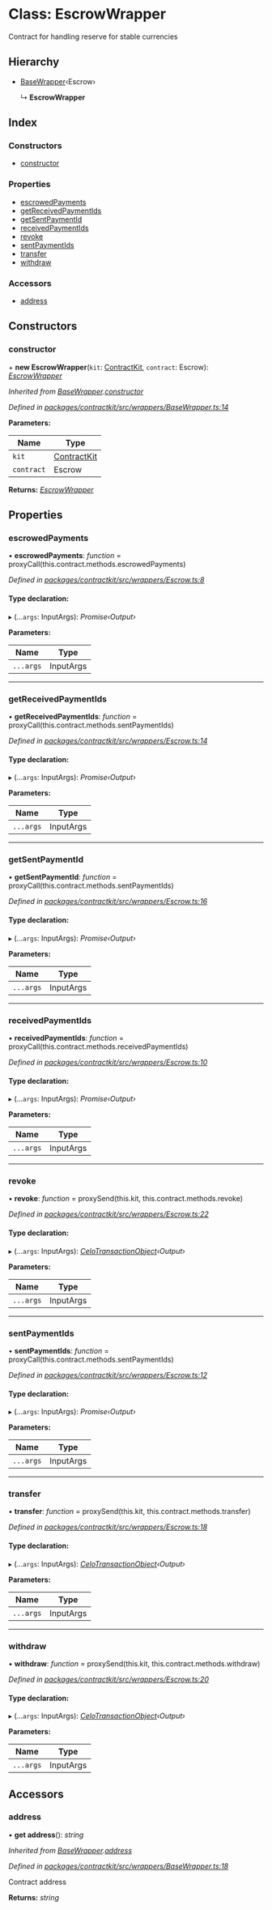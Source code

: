 # Class: EscrowWrapper

Contract for handling reserve for stable currencies

## Hierarchy

* [BaseWrapper](_wrappers_basewrapper_.basewrapper.md)‹Escrow›

  ↳ **EscrowWrapper**

## Index

### Constructors

* [constructor](_wrappers_escrow_.escrowwrapper.md#constructor)

### Properties

* [escrowedPayments](_wrappers_escrow_.escrowwrapper.md#escrowedpayments)
* [getReceivedPaymentIds](_wrappers_escrow_.escrowwrapper.md#getreceivedpaymentids)
* [getSentPaymentId](_wrappers_escrow_.escrowwrapper.md#getsentpaymentid)
* [receivedPaymentIds](_wrappers_escrow_.escrowwrapper.md#receivedpaymentids)
* [revoke](_wrappers_escrow_.escrowwrapper.md#revoke)
* [sentPaymentIds](_wrappers_escrow_.escrowwrapper.md#sentpaymentids)
* [transfer](_wrappers_escrow_.escrowwrapper.md#transfer)
* [withdraw](_wrappers_escrow_.escrowwrapper.md#withdraw)

### Accessors

* [address](_wrappers_escrow_.escrowwrapper.md#address)

## Constructors

###  constructor

\+ **new EscrowWrapper**(`kit`: [ContractKit](_kit_.contractkit.md), `contract`: Escrow): *[EscrowWrapper](_wrappers_escrow_.escrowwrapper.md)*

*Inherited from [BaseWrapper](_wrappers_basewrapper_.basewrapper.md).[constructor](_wrappers_basewrapper_.basewrapper.md#constructor)*

*Defined in [packages/contractkit/src/wrappers/BaseWrapper.ts:14](https://github.com/celo-org/celo-monorepo/blob/6049da1fa/packages/contractkit/src/wrappers/BaseWrapper.ts#L14)*

**Parameters:**

Name | Type |
------ | ------ |
`kit` | [ContractKit](_kit_.contractkit.md) |
`contract` | Escrow |

**Returns:** *[EscrowWrapper](_wrappers_escrow_.escrowwrapper.md)*

## Properties

###  escrowedPayments

• **escrowedPayments**: *function* = proxyCall(this.contract.methods.escrowedPayments)

*Defined in [packages/contractkit/src/wrappers/Escrow.ts:8](https://github.com/celo-org/celo-monorepo/blob/6049da1fa/packages/contractkit/src/wrappers/Escrow.ts#L8)*

#### Type declaration:

▸ (...`args`: InputArgs): *Promise‹Output›*

**Parameters:**

Name | Type |
------ | ------ |
`...args` | InputArgs |

___

###  getReceivedPaymentIds

• **getReceivedPaymentIds**: *function* = proxyCall(this.contract.methods.sentPaymentIds)

*Defined in [packages/contractkit/src/wrappers/Escrow.ts:14](https://github.com/celo-org/celo-monorepo/blob/6049da1fa/packages/contractkit/src/wrappers/Escrow.ts#L14)*

#### Type declaration:

▸ (...`args`: InputArgs): *Promise‹Output›*

**Parameters:**

Name | Type |
------ | ------ |
`...args` | InputArgs |

___

###  getSentPaymentId

• **getSentPaymentId**: *function* = proxyCall(this.contract.methods.sentPaymentIds)

*Defined in [packages/contractkit/src/wrappers/Escrow.ts:16](https://github.com/celo-org/celo-monorepo/blob/6049da1fa/packages/contractkit/src/wrappers/Escrow.ts#L16)*

#### Type declaration:

▸ (...`args`: InputArgs): *Promise‹Output›*

**Parameters:**

Name | Type |
------ | ------ |
`...args` | InputArgs |

___

###  receivedPaymentIds

• **receivedPaymentIds**: *function* = proxyCall(this.contract.methods.receivedPaymentIds)

*Defined in [packages/contractkit/src/wrappers/Escrow.ts:10](https://github.com/celo-org/celo-monorepo/blob/6049da1fa/packages/contractkit/src/wrappers/Escrow.ts#L10)*

#### Type declaration:

▸ (...`args`: InputArgs): *Promise‹Output›*

**Parameters:**

Name | Type |
------ | ------ |
`...args` | InputArgs |

___

###  revoke

• **revoke**: *function* = proxySend(this.kit, this.contract.methods.revoke)

*Defined in [packages/contractkit/src/wrappers/Escrow.ts:22](https://github.com/celo-org/celo-monorepo/blob/6049da1fa/packages/contractkit/src/wrappers/Escrow.ts#L22)*

#### Type declaration:

▸ (...`args`: InputArgs): *[CeloTransactionObject](_wrappers_basewrapper_.celotransactionobject.md)‹Output›*

**Parameters:**

Name | Type |
------ | ------ |
`...args` | InputArgs |

___

###  sentPaymentIds

• **sentPaymentIds**: *function* = proxyCall(this.contract.methods.sentPaymentIds)

*Defined in [packages/contractkit/src/wrappers/Escrow.ts:12](https://github.com/celo-org/celo-monorepo/blob/6049da1fa/packages/contractkit/src/wrappers/Escrow.ts#L12)*

#### Type declaration:

▸ (...`args`: InputArgs): *Promise‹Output›*

**Parameters:**

Name | Type |
------ | ------ |
`...args` | InputArgs |

___

###  transfer

• **transfer**: *function* = proxySend(this.kit, this.contract.methods.transfer)

*Defined in [packages/contractkit/src/wrappers/Escrow.ts:18](https://github.com/celo-org/celo-monorepo/blob/6049da1fa/packages/contractkit/src/wrappers/Escrow.ts#L18)*

#### Type declaration:

▸ (...`args`: InputArgs): *[CeloTransactionObject](_wrappers_basewrapper_.celotransactionobject.md)‹Output›*

**Parameters:**

Name | Type |
------ | ------ |
`...args` | InputArgs |

___

###  withdraw

• **withdraw**: *function* = proxySend(this.kit, this.contract.methods.withdraw)

*Defined in [packages/contractkit/src/wrappers/Escrow.ts:20](https://github.com/celo-org/celo-monorepo/blob/6049da1fa/packages/contractkit/src/wrappers/Escrow.ts#L20)*

#### Type declaration:

▸ (...`args`: InputArgs): *[CeloTransactionObject](_wrappers_basewrapper_.celotransactionobject.md)‹Output›*

**Parameters:**

Name | Type |
------ | ------ |
`...args` | InputArgs |

## Accessors

###  address

• **get address**(): *string*

*Inherited from [BaseWrapper](_wrappers_basewrapper_.basewrapper.md).[address](_wrappers_basewrapper_.basewrapper.md#address)*

*Defined in [packages/contractkit/src/wrappers/BaseWrapper.ts:18](https://github.com/celo-org/celo-monorepo/blob/6049da1fa/packages/contractkit/src/wrappers/BaseWrapper.ts#L18)*

Contract address

**Returns:** *string*

